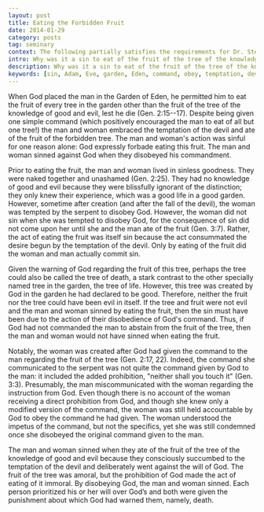 ```yaml
---
layout: post
title: Eating the Forbidden Fruit
date: 2014-01-29
category: posts
tag: seminary
context: The following partially satisfies the requirements for Dr. Steven McKinion's Christian Theology II class at Southeastern Baptist Theological Seminary.
intro: Why was it a sin to eat of the fruit of the tree of the knowledge of good and evil?
description: Why was it a sin to eat of the fruit of the tree of the knowledge of good and evil? Simply put, it was sinful because it was disobeying a divine command from God.
keywords: [sin, Adam, Eve, garden, Eden, command, obey, temptation, devil]
---
```


When God placed the man in the Garden of Eden, he permitted him to eat the fruit of every tree in the garden other than the fruit of the tree of the knowledge of good and evil, lest he die (Gen. 2:15--17). Despite being given one simple command (which positively encouraged the man to eat of all but one tree!) the man and woman embraced the temptation of the devil and ate of the fruit of the forbidden tree. The man and woman's action was sinful for one reason alone: God expressly forbade eating this fruit. The man and woman sinned against God when they disobeyed his commandment.

Prior to eating the fruit, the man and woman lived in sinless goodness. They were naked together and unashamed (Gen. 2:25). They had no knowledge of good and evil because they were blissfully ignorant of the distinction; they only knew their experience, which was a good life in a good garden. However, sometime after creation (and after the fall of the devil), the woman was tempted by the serpent to disobey God. However, the woman did not sin when she was tempted to disobey God, for the consequence of sin did not come upon her until she and the man ate of the fruit (Gen. 3:7). Rather, the act of eating the fruit was itself sin because the act consummated the desire begun by the temptation of the devil. Only by eating of the fruit did the woman and man actually commit sin.

Given the warning of God regarding the fruit of this tree, perhaps the tree could also be called the tree of death, a stark contrast to the other specially named tree in the garden, the tree of life. However, this tree was created by God in the garden he had declared to be good. Therefore, neither the fruit nor the tree could have been evil in itself. If the tree and fruit were not evil and the man and woman sinned by eating the fruit, then the sin must have been due to the action of their disobedience of God's command. Thus, if God had not commanded the man to abstain from the fruit of the tree, then the man and woman would not have sinned when eating the fruit.

Notably, the woman was created after God had given the command to the man regarding the fruit of the tree (Gen. 2:17, 22). Indeed, the command she communicated to the serpent was not quite the command given by God to the man: it included the added prohibition, "neither shall you touch it" (Gen. 3:3). Presumably, the man miscommunicated with the woman regarding the instruction from God. Even though there is no account of the woman receiving a direct prohibition from God, and though she knew only a modified version of the command, the woman was still held accountable by God to obey the command he had given. The woman understood the impetus of the command, but not the specifics, yet she was still condemned once she disobeyed the original command given to the man.

The man and woman sinned when they ate of the fruit of the tree of the knowledge of good and evil because they consciously succumbed to the temptation of the devil and deliberately went against the will of God.  The fruit of the tree was amoral, but the prohibition of God made the act of eating of it immoral. By disobeying God, the man and woman sinned. Each person prioritized his or her will over God’s and both were given the punishment about which God had warned them, namely, death.
